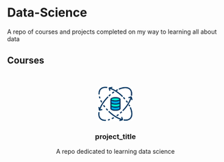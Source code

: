 # Data-Science
A repo of courses and projects completed on my way to learning all about data

## Courses
<br />
<p align="center">
  <a href="https://github.com/github_username/repo_name">
    <img src="images/logo.svg" alt="Logo" width="80" height="80">
  </a>

  <h3 align="center">project_title</h3>

  <p align="center">
    A repo dedicated to learning data science
  </p>
</p>
